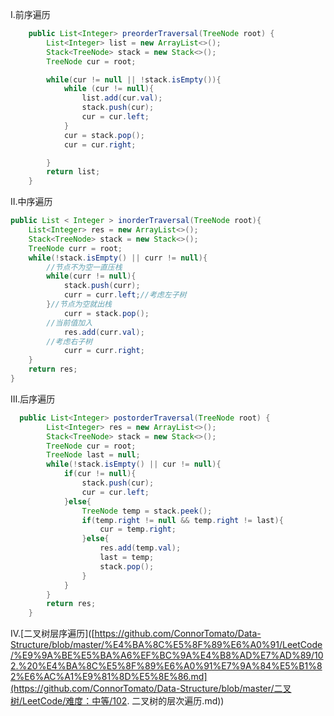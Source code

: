 Ⅰ.前序遍历

```java
    public List<Integer> preorderTraversal(TreeNode root) {
        List<Integer> list = new ArrayList<>();
        Stack<TreeNode> stack = new Stack<>();
        TreeNode cur = root;

        while(cur != null || !stack.isEmpty()){
            while (cur != null){
                list.add(cur.val);
                stack.push(cur);
                cur = cur.left;
            }
            cur = stack.pop();
            cur = cur.right;

        }
        return list;
    }
```


Ⅱ.中序遍历
```java
public List < Integer > inorderTraversal(TreeNode root){
	List<Integer> res = new ArrayList<>();
    Stack<TreeNode> stack = new Stack<>();
    TreeNode curr = root;
    while(!stack.isEmpty() || curr != null){
    	//节点不为空一直压栈
        while(curr != null){
            stack.push(curr);
            curr = curr.left;//考虑左子树
        }//节点为空就出栈
        	curr = stack.pop();
		//当前值加入
        	res.add(curr.val);
		//考虑右子树
        	curr = curr.right;
    }
    return res;
}
```
Ⅲ.后序遍历
```java
  public List<Integer> postorderTraversal(TreeNode root) {
        List<Integer> res = new ArrayList<>();
        Stack<TreeNode> stack = new Stack<>();
        TreeNode cur = root;
        TreeNode last = null;
        while(!stack.isEmpty() || cur != null){
            if(cur != null){
                stack.push(cur);
                cur = cur.left;
            }else{
                TreeNode temp = stack.peek();
                if(temp.right != null && temp.right != last){
                    cur = temp.right;
                }else{
                    res.add(temp.val);
                    last = temp;
                    stack.pop();
                }
            }
        }
        return res;
    }
```
Ⅳ.[二叉树层序遍历]([https://github.com/ConnorTomato/Data-Structure/blob/master/%E4%BA%8C%E5%8F%89%E6%A0%91/LeetCode/%E9%9A%BE%E5%BA%A6%EF%BC%9A%E4%B8%AD%E7%AD%89/102.%20%E4%BA%8C%E5%8F%89%E6%A0%91%E7%9A%84%E5%B1%82%E6%AC%A1%E9%81%8D%E5%8E%86.md](https://github.com/ConnorTomato/Data-Structure/blob/master/二叉树/LeetCode/难度：中等/102. 二叉树的层次遍历.md))
